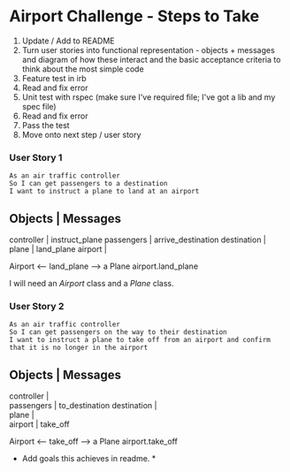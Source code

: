 # Airport Challenge - Steps to Take

1. Update / Add to README
2. Turn user stories into functional representation - objects + messages and diagram of how these interact and the basic acceptance criteria to think about the most simple code
3. Feature test in irb
4. Read and fix error
5. Unit test with rspec (make sure I've required file; I've got a lib and my spec file)
6. Read and fix error
7. Pass the test
8. Move onto next step / user story

### User Story 1
```
As an air traffic controller
So I can get passengers to a destination
I want to instruct a plane to land at an airport
```
Objects      |   Messages
-------------------------
controller   |  instruct_plane
passengers   |  arrive_destination
destination  |  
plane        |  land_plane
airport      |

Airport <-- land_plane --> a Plane
airport.land_plane

I will need an *Airport* class and a *Plane* class.

### User Story 2
```
As an air traffic controller
So I can get passengers on the way to their destination
I want to instruct a plane to take off from an airport and confirm that it is no longer in the airport
```
Objects      |   Messages
-------------------------
controller   |  
passengers   |  to_destination
destination  |  
plane        |  
airport      |  take_off

Airport <-- take_off --> a Plane
airport.take_off

* Add goals this achieves in readme. *  
